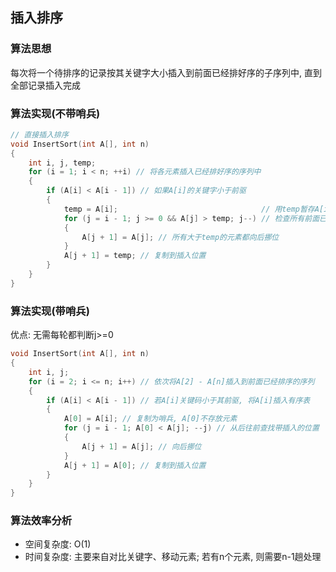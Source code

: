 ## 插入排序

### 算法思想

每次将一个待排序的记录按其关键字大小插入到前面已经排好序的子序列中, 直到全部记录插入完成

### 算法实现(不带哨兵)

```c
// 直接插入排序
void InsertSort(int A[], int n)
{
    int i, j, temp;
    for (i = 1; i < n; ++i) // 将各元素插入已经排好序的序列中
    {
        if (A[i] < A[i - 1]) // 如果A[i]的关键字小于前驱
        {
            temp = A[i];                                // 用temp暂存A[i]
            for (j = i - 1; j >= 0 && A[j] > temp; j--) // 检查所有前面已经排好序的元素
            {
                A[j + 1] = A[j]; // 所有大于temp的元素都向后挪位
            }
            A[j + 1] = temp; // 复制到插入位置
        }
    }
}
```

### 算法实现(带哨兵)

优点: 无需每轮都判断j>=0
```c
void InsertSort(int A[], int n)
{
    int i, j;
    for (i = 2; i <= n; i++) // 依次将A[2] - A[n]插入到前面已经排序的序列
    {
        if (A[i] < A[i - 1]) // 若A[i]关键码小于其前驱, 将A[i]插入有序表
        {
            A[0] = A[i]; // 复制为哨兵, A[0]不存放元素
            for (j = i - 1; A[0] < A[j]; --j) // 从后往前查找带插入的位置
            {
                A[j + 1] = A[j]; // 向后挪位
            }
            A[j + 1] = A[0]; // 复制到插入位置
        }
    }
}
```

### 算法效率分析

- 空间复杂度: O(1)
- 时间复杂度: 主要来自对比关键字、移动元素; 若有n个元素, 则需要n-1趟处理